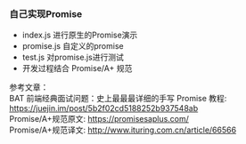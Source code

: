 ### 自己实现Promise

+ index.js 进行原生的Promise演示
+ promise.js 自定义的promise
+ test.js 对promise.js进行测试
+ 开发过程结合 Promise/A+ 规范

参考文章： <br>
BAT 前端经典面试问题：史上最最最详细的手写 Promise 教程: https://juejin.im/post/5b2f02cd5188252b937548ab <br>
Promise/A+规范原文: https://promisesaplus.com/ <br>
Promise/A+规范译文: http://www.ituring.com.cn/article/66566 <br>